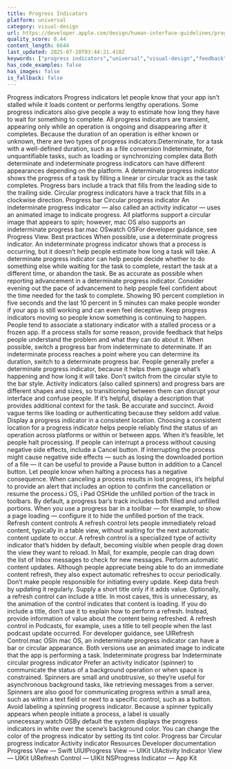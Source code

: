 ```yaml
---
title: Progress Indicators
platform: universal
category: visual-design
url: https://developer.apple.com/design/human-interface-guidelines/progress-indicators
quality_score: 0.44
content_length: 6644
last_updated: 2025-07-20T03:44:21.410Z
keywords: ["progress indicators","universal","visual-design","feedback","interface","status","controls","animation","system","color"]
has_code_examples: false
has_images: false
is_fallback: false
---
```


Progress indicators Progress indicators let people know that your app isn’t stalled while it loads content or performs lengthy operations. Some progress indicators also give people a way to estimate how long they have to wait for something to complete. All progress indicators are transient, appearing only while an operation is ongoing and disappearing after it completes. Because the duration of an operation is either known or unknown, there are two types of progress indicators:Determinate, for a task with a well-defined duration, such as a file conversion Indeterminate, for unquantifiable tasks, such as loading or synchronizing complex data Both determinate and indeterminate progress indicators can have different appearances depending on the platform. A determinate progress indicator shows the progress of a task by filling a linear or circular track as the task completes. Progress bars include a track that fills from the leading side to the trailing side. Circular progress indicators have a track that fills in a clockwise direction. Progress bar Circular progress indicator An indeterminate progress indicator — also called an activity indicator — uses an animated image to indicate progress. All platforms support a circular image that appears to spin; however, mac OS also supports an indeterminate progress bar.mac OSwatch OSFor developer guidance, see Progress View. Best practices When possible, use a determinate progress indicator. An indeterminate progress indicator shows that a process is occurring, but it doesn’t help people estimate how long a task will take. A determinate progress indicator can help people decide whether to do something else while waiting for the task to complete, restart the task at a different time, or abandon the task. Be as accurate as possible when reporting advancement in a determinate progress indicator. Consider evening out the pace of advancement to help people feel confident about the time needed for the task to complete. Showing 90 percent completion in five seconds and the last 10 percent in 5 minutes can make people wonder if your app is still working and can even feel deceptive. Keep progress indicators moving so people know something is continuing to happen. People tend to associate a stationary indicator with a stalled process or a frozen app. If a process stalls for some reason, provide feedback that helps people understand the problem and what they can do about it. When possible, switch a progress bar from indeterminate to determinate. If an indeterminate process reaches a point where you can determine its duration, switch to a determinate progress bar. People generally prefer a determinate progress indicator, because it helps them gauge what’s happening and how long it will take. Don’t switch from the circular style to the bar style. Activity indicators (also called spinners) and progress bars are different shapes and sizes, so transitioning between them can disrupt your interface and confuse people. If it’s helpful, display a description that provides additional context for the task. Be accurate and succinct. Avoid vague terms like loading or authenticating because they seldom add value. Display a progress indicator in a consistent location. Choosing a consistent location for a progress indicator helps people reliably find the status of an operation across platforms or within or between apps. When it’s feasible, let people halt processing. If people can interrupt a process without causing negative side effects, include a Cancel button. If interrupting the process might cause negative side effects — such as losing the downloaded portion of a file — it can be useful to provide a Pause button in addition to a Cancel button. Let people know when halting a process has a negative consequence. When canceling a process results in lost progress, it’s helpful to provide an alert that includes an option to confirm the cancellation or resume the process.i OS, i Pad OSHide the unfilled portion of the track in toolbars. By default, a progress bar’s track includes both filled and unfilled portions. When you use a progress bar in a toolbar — for example, to show a page loading — configure it to hide the unfilled portion of the track. Refresh content controls A refresh control lets people immediately reload content, typically in a table view, without waiting for the next automatic content update to occur. A refresh control is a specialized type of activity indicator that’s hidden by default, becoming visible when people drag down the view they want to reload. In Mail, for example, people can drag down the list of Inbox messages to check for new messages. Perform automatic content updates. Although people appreciate being able to do an immediate content refresh, they also expect automatic refreshes to occur periodically. Don’t make people responsible for initiating every update. Keep data fresh by updating it regularly. Supply a short title only if it adds value. Optionally, a refresh control can include a title. In most cases, this is unnecessary, as the animation of the control indicates that content is loading. If you do include a title, don’t use it to explain how to perform a refresh. Instead, provide information of value about the content being refreshed. A refresh control in Podcasts, for example, uses a title to tell people when the last podcast update occurred. For developer guidance, see UIRefresh Control.mac OSIn mac OS, an indeterminate progress indicator can have a bar or circular appearance. Both versions use an animated image to indicate that the app is performing a task. Indeterminate progress bar Indeterminate circular progress indicator Prefer an activity indicator (spinner) to communicate the status of a background operation or when space is constrained. Spinners are small and unobtrusive, so they’re useful for asynchronous background tasks, like retrieving messages from a server. Spinners are also good for communicating progress within a small area, such as within a text field or next to a specific control, such as a button. Avoid labeling a spinning progress indicator. Because a spinner typically appears when people initiate a process, a label is usually unnecessary.watch OSBy default the system displays the progress indicators in white over the scene’s background color. You can change the color of the progress indicator by setting its tint color. Progress bar Circular progress indicator Activity indicator Resources Developer documentation Progress View — Swift UIUIProgress View — UIKit UIActivity Indicator View — UIKit UIRefresh Control — UIKit NSProgress Indicator — App Kit